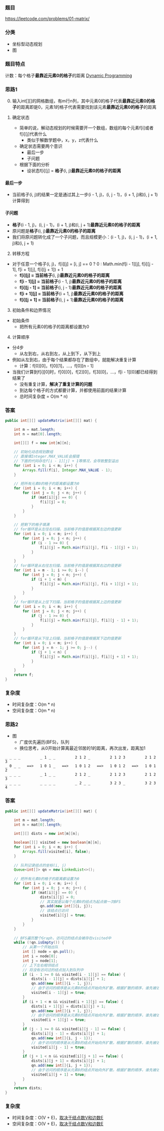 ### 题目
https://leetcode.com/problems/01-matrix/

### 分类
* 坐标型动态规划
* 图

### 题目特点
计数：每个格子**最靠近元素0的格子**的距离 [Dynamic Programming](https://github.com/HolmesJJ/CS2040S-Data-Structures-and-Algorithms/wiki/Dynamic-Programming)

### 思路1
0. 输入int[][]的网格数组，有m行n列，其中元素0的格子代表**最靠近元素0的格子**的距离即是0，元素1的格子代表需要找到该元素**最靠近元素0的格子**的距离

1. 确定状态
    * 简单的说，解动态规划的时候需要开一个数组，数组的每个元素f[i]或者f[i][j]代表什么
        * 类似于解数学题中，x，y，z代表什么  
    * 确定状态需要两个意识
        * 最后一步
        * 子问题
    * 根据下面的分析
        * 设状态f[i][j] = **格子**(i, j)**最靠近元素0的格子的距离**

#### 最后一步
* 当前格子(i, j)的结果一定是通过其上一步(i - 1, j)，(i, j - 1)，(i + 1, j)和(i, j + 1)计算得到

#### 子问题
* **格子**(i - 1, j)，(i, j - 1)，(i + 1, j)和(i, j + 1)**最靠近元素0的格子的距离**
* 原问题是**格子**(i, j)**最靠近元素0的格子的距离**
* 我们将原问题转化成了一个子问题，而且规模更小：(i - 1, j)，(i, j - 1)，(i + 1, j)和(i, j + 1)

2. 转移方程
* 对于任意一个格子(i, j)，f[i][j] = [i, j] == 0 ? 0 : Math.min(f[i - 1][j], f[i][j - 1], f[i + 1][j], f[i][j + 1]) + 1
    * **f[i][j] = 当前格子**(i, j)**最靠近元素0的格子的距离**
    * **f[i - 1][j] = 当前格子**(i - 1, j)**最靠近元素0的格子的距离**
    * **f[i][j - 1] = 当前格子**(i, j - 1)**最靠近元素0的格子的距离**
    * **f[i + 1][j] = 当前格子**(i + 1, j)**最靠近元素0的格子的距离**
    * **f[i][j + 1] = 当前格子**(i, j + 1)**最靠近元素0的格子的距离**

3. 初始条件和边界情况
* 初始条件
    * 把所有元素0的格子的距离都设置为0

4. 计算顺序
* 分4步
    * 从左到右，从右到左，从上到下，从下到上
* 例如从左到右，由于每个结果都存在了数组中，就能解决重复计算
    * 计算：f[0][0]，f[0][1]，...，f[0][n - 1]
* 当我们计算到f[i][0]时，f[0][0]，f[2][0]，f[3][0]，...，f[i - 1][0]都已经得到结果了
    * 没有重复计算，**解决了重复计算的问题**
    * 到达每个格子的方式都要计算，并都使用前面的结果计算
    * 总时间复杂度 = O(m * n)

### 答案
```java
public int[][] updateMatrix(int[][] mat) {

    int m = mat.length;
    int n = mat[0].length;
    
    int[][] f = new int[m][n];

    // 初始化动态规划数组
    // 直接填Integer.MAX_VALUE会报错
    // 下面的代码存在f[i - 1][j] + 1等情况，会导致整型溢出
    for (int i = 0; i < m; i++) {
        Arrays.fill(f[i], Integer.MAX_VALUE - 1);
    }
    
    // 把所有元素0的格子的距离都设置为0
    for (int i = 0; i < m; i++) {
        for (int j = 0; j < n; j++) {
            if (mat[i][j] == 0) {
                f[i][j] = 0;
            }
        }
    }
    
    // 把剩下的格子填满
    // for循环是从左往右扫描，当前格子的值是根据其左边的值更新
    for (int i = 0; i < m; i++) {
        for (int j = 0; j < n; j++) {
            if (i - 1 >= 0) {
                f[i][j] = Math.min(f[i][j], f[i - 1][j] + 1);
            }
        }
    }
    // for循环是从右往左扫描，当前格子的值是根据其右边的值更新
    for (int i = m - 1; i >= 0; i--) {
        for (int j = 0; j < n; j++) {
            if (i + 1 < m) {
                f[i][j] = Math.min(f[i][j], f[i + 1][j] + 1);
            }
        }
    }
    // for循环是从上往下扫描，当前格子的值是根据其上边的值更新
    for (int i = 0; i < m; i++) {
        for (int j = 0; j < n; j++) {
            if (j - 1 >= 0) {
                f[i][j] = Math.min(f[i][j], f[i][j - 1] + 1);
            }
        }
    }
    // for循环是从下往上扫描，当前格子的值是根据其下边的值更新
    for (int i = 0; i < m; i++) {
        for (int j = n - 1; j >= 0; j--) {
            if (j + 1 < n) {
                f[i][j] = Math.min(f[i][j], f[i][j + 1] + 1);
            }
        }
    }
    return f;
}
```

### 复杂度
* 时间复杂度：O(m * n)
* 空间复杂度：O(m * n)

### 思路2
* 图
    * 广度优先遍历(BFS)，队列
    * 换位思考，从0开始计算离最近邻居的1的距离，再次出发，距离加1
```
_ _ _ _         _ 1 _ _         2 1 2 _         2 1 2 3         2 1 2 3
_ 0 _ _   ==>   1 0 1 _   ==>   1 0 1 2   ==>   1 0 1 2   ==>   1 0 1 2
_ _ _ _         _ 1 _ _         2 1 2 _         2 1 2 3         2 1 2 3
_ _ _ _         _ _ _ _         _ 2 _ _         3 2 3 _         3 2 3 4
```

### 答案
```java
public int[][] updateMatrix(int[][] mat) {

    int m = mat.length;
    int n = mat[0].length;
    
    int[][] dists = new int[m][n];

    boolean[][] visited = new boolean[m][n];
    for (int i = 0; i < m; i++) {
        Arrays.fill(visited[i], false);
    }
    
    // 队列记录结点的坐标(i, j)
    Queue<int[]> qn = new LinkedList<>();
    
    // 把所有元素0的格子的距离都设置为0
    for (int i = 0; i < m; i++) {
        for (int j = 0; j < n; j++) {
            if (mat[i][j] == 0) {
                dists[i][j] = 0;
                // 其实就是以每个元素0的结点为起点做一次BFS
                qn.add(new int[]{i, j});
                // 该结点已访问
                visited[i][j] = true;
            }
        }
    }
    
    // BFS遍历整个Graph，访问过的结点会被存在visited中
    while (!qn.isEmpty()) {
        // 从第一个开始出队
        int [] node = qn.poll();
        int i = node[0];
        int j = node[1];
        // 上下左右相邻结点
        // 将没有访问过的结点加入到队列中
        if (i - 1 >= 0 && visited[i - 1][j] == false) {
            dists[i - 1][j] = dists[i][j] + 1;
            qn.add(new int[]{i - 1, j});
            // 由于访问的顺序是从元素0的结点开始向外扩散，根据扩散的顺序，谁先被访问说明该结点与元素0的结点距离已经是最近
            visited[i - 1][j] = true;
        }
        if (i + 1 < m && visited[i + 1][j] == false) {
            dists[i + 1][j] = dists[i][j] + 1;
            qn.add(new int[]{i + 1, j});
            // 由于访问的顺序是从元素0的结点开始向外扩散，根据扩散的顺序，谁先被访问说明该结点与元素0的结点距离已经是最近
            visited[i + 1][j] = true;
        }
        if (j - 1 >= 0 && visited[i][j - 1] == false) {
            dists[i][j - 1] = dists[i][j] + 1;
            qn.add(new int[]{i, j - 1});
            // 由于访问的顺序是从元素0的结点开始向外扩散，根据扩散的顺序，谁先被访问说明该结点与元素0的结点距离已经是最近
            visited[i][j - 1] = true;
        }
        if (j + 1 < n && visited[i][j + 1] == false) {
            dists[i][j + 1] = dists[i][j] + 1;
            qn.add(new int[]{i, j + 1});
            // 由于访问的顺序是从元素0的结点开始向外扩散，根据扩散的顺序，谁先被访问说明该结点与元素0的结点距离已经是最近
            visited[i][j + 1] = true;
        }
    }
    return dists;
}
```

### 复杂度
* 时间复杂度：O(V + E)，[取决于结点数V和边数E](https://github.com/HolmesJJ/CS2040S-Data-Structures-and-Algorithms/wiki/Breadth-First-Search(BFS)-and-Depth-First-Search(DFS))
* 空间复杂度：O(V + E)，[取决于结点数V和边数E](https://github.com/HolmesJJ/CS2040S-Data-Structures-and-Algorithms/wiki/Breadth-First-Search(BFS)-and-Depth-First-Search(DFS))
